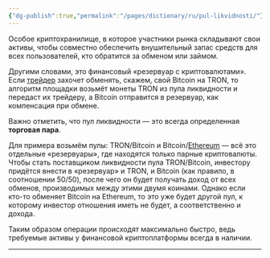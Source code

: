 ```yaml
---
{"dg-publish":true,"permalink":"/pages/dictionary/ru/pul-likvidnosti/"}
---
```



Особое криптохранилище, в которое участники рынка складывают свои активы, чтобы совместно обеспечить внушительный запас средств для всех пользователей, кто обратится за обменом или займом.

Другими словами, это финансовый «резервуар с криптовалютами». Если [трейдер](https://hackmd.io/OWX-No2QT3updlrLzkQKGg) захочет обменять, скажем, свой Bitcoin на TRON, то алгоритм площадки возьмёт монеты TRON из пула ликвидности и передаст их трейдеру, а Bitcoin отправится в резервуар, как компенсация при обмене.

Важно отметить, что пул ликвидности — это всегда определенная **торговая пара**.

Для примера возьмём пулы: TRON/Bitcoin и Bitcoin/[Ethereum](https://hackmd.io/YNn7WT6zRy6Uxarx3CW-wQ) — всё это отдельные «резервуары», где находятся только парные криптовалюты. Чтобы стать поставщиком ликвидности пула TRON/Bitcoin, инвестору придётся внести в «резервуар» и TRON, и Bitcoin (как правило, в соотношении 50/50), после чего он будет получать доход от всех обменов, производимых между этими двумя коинами. Однако если кто-то обменяет Bitcoin на Ethereum, то это уже будет другой пул, к которому инвестор отношения иметь не будет, а соответственно и дохода.

Таким образом операции происходят максимально быстро, ведь требуемые активы у финансовой криптоплатформы всегда в наличии.

---
